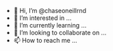 - 👋 Hi, I’m @chaseoneillrnd
- 👀 I’m interested in ...
- 🌱 I’m currently learning ...
- 💞️ I’m looking to collaborate on ...
- 📫 How to reach me ...

<!---
chaseoneillrnd/chaseoneillrnd is a ✨ special ✨ repository because its `README.md` (this file) appears on your GitHub profile.
You can click the Preview link to take a look at your changes.
--->
